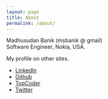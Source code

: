 ```yaml
---
layout: page
title: About
permalink: /about/
---
```


Madhusudan Banik (msbanik @ gmail)  
Software Engineer, Nokia, USA. 

My profile on other sites.   
* [LinkedIn](http://www.linkedin.com/in/msbanik)  
* [Github](http://github.com/msbanik)  
* [TopCoder](https://www.topcoder.com/members/msbanik/)  
* [Twitter](https://twitter.com/msbanik)  